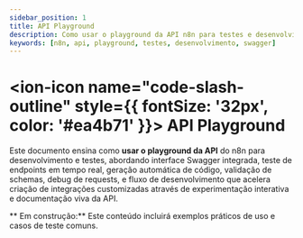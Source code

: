 ```yaml
---
sidebar_position: 1
title: API Playground
description: Como usar o playground da API n8n para testes e desenvolvimento
keywords: [n8n, api, playground, testes, desenvolvimento, swagger]
---
```


# <ion-icon name="code-slash-outline" style={{ fontSize: '32px', color: '#ea4b71' }}></ion-icon> API Playground

Este documento ensina como **usar o playground da API** do n8n para desenvolvimento e testes, abordando interface Swagger integrada, teste de endpoints em tempo real, geração automática de código, validação de schemas, debug de requests, e fluxo de desenvolvimento que acelera criação de integrações customizadas através de experimentação interativa e documentação viva da API.

** Em construção:** Este conteúdo incluirá exemplos práticos de uso e casos de teste comuns.
